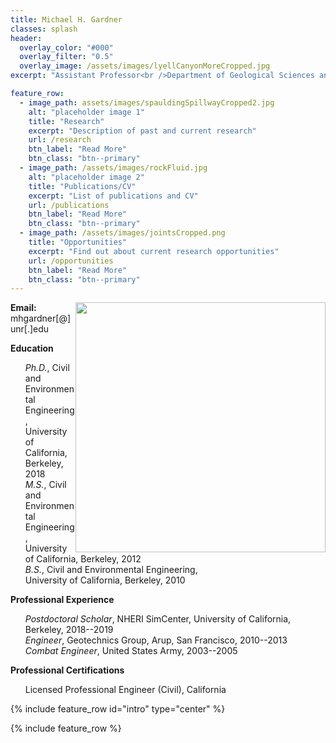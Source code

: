 ```yaml
---
title: Michael H. Gardner
classes: splash
header:
  overlay_color: "#000"
  overlay_filter: "0.5"
  overlay_image: /assets/images/lyellCanyonMoreCropped.jpg    
excerpt: "Assistant Professor<br />Department of Geological Sciences and Engineering<br />University of Nevada, Reno"

feature_row:
  - image_path: assets/images/spauldingSpillwayCropped2.jpg
    alt: "placeholder image 1"
    title: "Research"
    excerpt: "Description of past and current research"
    url: /research
    btn_label: "Read More"
    btn_class: "btn--primary"
  - image_path: /assets/images/rockFluid.jpg
    alt: "placeholder image 2"
    title: "Publications/CV"
    excerpt: "List of publications and CV"
    url: /publications
    btn_label: "Read More"
    btn_class: "btn--primary"
  - image_path: /assets/images/jointsCropped.png
    title: "Opportunities"
    excerpt: "Find out about current research opportunities"
    url: /opportunities
    btn_label: "Read More"
    btn_class: "btn--primary"
---
```


<img style="float: right;" src="{{ site.baseurl }}/assets/images/headShot2.jpg" width="400">

**Email:** mhgardner[@]unr[.]edu<br/>

[comment]: <> (**Phone:** <br/>)

**Education**<br/>
<ul style="list-style: none;">
<li><i>Ph.D.</i>, Civil and Environmental Engineering,<br/>University of California, Berkeley, 2018</li>
<li><i>M.S.</i>, Civil and Environmental Engineering,<br/>University of California, Berkeley, 2012</li>
<li><i>B.S.</i>, Civil and Environmental Engineering,<br/>University of California, Berkeley, 2010</li>
</ul>

**Professional Experience**<br />
<ul style="list-style: none;">
<li><i>Postdoctoral Scholar</i>, NHERI SimCenter, University of California, Berkeley, 2018--2019</li>
<li><i>Engineer</i>, Geotechnics Group, Arup, San Francisco, 2010--2013</li>
<li><i>Combat Engineer</i>, United States Army, 2003--2005</li>
</ul>

**Professional Certifications**<br />
<ul style="list-style: none;">
<li>Licensed Professional Engineer (Civil), California</li>
</ul>

{% include feature_row id="intro" type="center" %}

{% include feature_row %}
